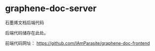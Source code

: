 # graphene-doc-server
石墨烯文档后端代码

后端代码储存在此处。


前端代码网址：
https://github.com/IAmParasite/graphene-doc-frontend
